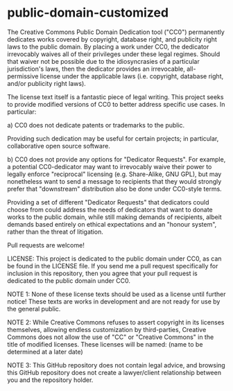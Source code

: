 public-domain-customized
========================

The Creative Commons Public Domain Dedication tool ("CC0") permanently dedicates works covered by copyright, database right, and publicity right laws to the public domain. By placing a work under CC0, the dedicator irrevocably waives all of their privileges under these legal regimes. Should that waiver not be possible due to the idiosyncrasies of a particular jurisdiction's laws, then the dedicator provides an irrevocable, all-permissive license under the applicable laws (i.e. copyright, database right, and/or publicity right laws).

The license text itself is a fantastic piece of legal writing. This project seeks to provide modified versions of CC0 to better address specific use cases. In particular:

a) CC0 does not dedicate patents or trademarks to the public. 

Providing such dedication may be useful for certain projects; in particular, collaborative open source software.

b) CC0 does not provide any options for "Dedicator Requests". For example, a potential CC0-dedicator may want to irrevocably waive their power to legally enforce "reciprocal" licensing (e.g. Share-Alike, GNU GPL), but may nonetheless want to send a message to recipients that they would strongly prefer that "downstream" distribution also be done under CC0-style terms.

Providing a set of different "Dedicator Requests" that dedicators could choose from could address the needs of dedicators that want to donate works to the public domain, while still making demands of recipients, albeit demands based entirely on ethical expectations and an "honour system", rather than the threat of litigation.

Pull requests are welcome! 

LICENSE: This project is dedicated to the public domain under CC0, as can be found in the LICENSE file. If you 
send me a pull request specifically for inclusion in this repository, then you agree that your pull request is dedicated
to the public domain under CC0.

NOTE 1: None of these license texts should be used as a license until further notice! These texts are works in development and are not ready for use by the general public.

NOTE 2: While Creative Commons refuses to assert copyright in its licenses themselves, allowing endless customization by third-parties, Creative Commons does not allow the use of "CC" or "Creative Commons" in the title of modified licenses. These licenses will be named: (name to be determined at a later date)

NOTE 3: This GitHub repository does not contain legal advice, and browsing this GitHub repository does not create a lawyer/client relationship between you and the repository holder.
